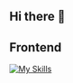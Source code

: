 ## Hi there 👋

## Frontend
[![My Skills](https://skillicons.dev/icons?i=react,redux,js,ts,html,css,sass,webpack,jest&perline=10)](https://skillicons.dev)

<!--
**a1exevs/a1exevs** is a ✨ _special_ ✨ repository because its `README.md` (this file) appears on your GitHub profile.

Here are some ideas to get you started:

- 🔭 I’m currently working on ...
- 🌱 I’m currently learning ...
- 👯 I’m looking to collaborate on ...
- 🤔 I’m looking for help with ...
- 💬 Ask me about ...
- 📫 How to reach me: ...
- 😄 Pronouns: ...
- ⚡ Fun fact: ...
-->
